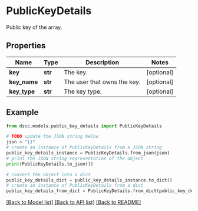 # PublicKeyDetails

Public key of the array.

## Properties

Name | Type | Description | Notes
------------ | ------------- | ------------- | -------------
**key** | **str** | The key. | [optional] 
**key_name** | **str** | The user that owns the key. | [optional] 
**key_type** | **str** | The key type. | [optional] 

## Example

```python
from dscc.models.public_key_details import PublicKeyDetails

# TODO update the JSON string below
json = "{}"
# create an instance of PublicKeyDetails from a JSON string
public_key_details_instance = PublicKeyDetails.from_json(json)
# print the JSON string representation of the object
print(PublicKeyDetails.to_json())

# convert the object into a dict
public_key_details_dict = public_key_details_instance.to_dict()
# create an instance of PublicKeyDetails from a dict
public_key_details_from_dict = PublicKeyDetails.from_dict(public_key_details_dict)
```
[[Back to Model list]](../README.md#documentation-for-models) [[Back to API list]](../README.md#documentation-for-api-endpoints) [[Back to README]](../README.md)


